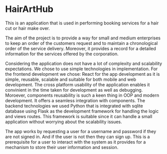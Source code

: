 # HairArtHub

This is an application that is used in performing booking services for a hair cut or hair make over. 

The aim of the project is to provide a way for small and medium enterprises to keep an order of the customers request and to maintain a chronological order of the service delivery. Moreover, it provides a record for a detailed information for the services offered by the corporation. 

Considering the application does not have a lot of complexity and scalability expectations. We chose to use simple technologies in implementation. 
For the frontend development we chose:
React for the app development as it is simple, reusable, scalable and suitable for both mobile and web development. The cross platform usability of the application enables it convinient in the time taken for development as well as debugging. Moroever, components reusability is such a keen thing in OOP and modern development. It offers a seamless integration with components. 
The backend technologies we used Python that is integrated with sqlite database using Flask as the development framework for handling the logic and views routes. This framework is suitable since it can handle a small application without worrying about the scalability issues. 

The app works by requesting a user for a username and password if they are not signed in. And if the user is not then they can sign up. This is a prerequisite for a user to interact with the system as it provides for a mechanism to store their user information and session. 
